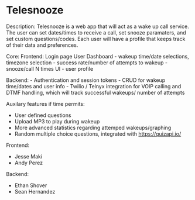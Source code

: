 # Telesnooze

Description:
Telesnooze is a web app that will act as a wake up call service. The user can set dates/times to receive a call, 
set snooze paramaters, and set custom questions/codes. Each user will have a profile that keeps track of their data
and preferences. 

Core: 
  Frontend: 
  Login page
  User Dashboard
    - wakeup time/date selections, timezone selection
    - success rate/number of attempts to wakeup
    - snooze/call N times UI 
    - user profile
  
  Backend: 
    - Authentication and session tokens
    - CRUD for wakeup time/dates and user info
    - Twilio / Telnyx integration for VOIP calling and DTMF handling, 
      which will track successful wakeups/ number of attempts
 
Auxilary features if time permits: 
  - User defined questions 
  - Upload MP3 to play during wakeup
  - More advanced statistics regarding attemped wakeups/graphing
  - Random multiple choice questions, integrated with https://quizapi.io/


Frontend: 
- Jesse Maki 
- Andy Perez

Backend: 
- Ethan Shover
- Sean Hernandez
